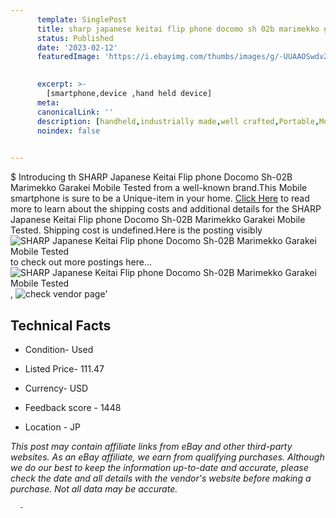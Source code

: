 ```yaml
---
      template: SinglePost
      title: sharp japanese keitai flip phone docomo sh 02b marimekko garakei mobile tested
      status: Published
      date: '2023-02-12'
      featuredImage: 'https://i.ebayimg.com/thumbs/images/g/-UUAAOSwdvZj5qpA/s-l225.jpg'
       

      excerpt: >-
        [smartphone,device ,hand held device]
      meta:
      canonicalLink: ''
      description: [handheld,industrially made,well crafted,Portable,Mobile,Compact,Convenient,Lightweight,Maneuverable,Man-portable,Miniature,Carriable,Hand-held,Light,Holdable,Transportable,Mobile device,Pocket-sized,On-the-go,Wireless,Cordless,Compact size,Convenient size, smartphone,device ,hand held device]
      noindex: false
      

---
```

$
      Introducing th SHARP Japanese Keitai Flip phone Docomo Sh-02B Marimekko Garakei Mobile Tested from a well-known brand.This Mobile smartphone is sure to be a Unique-item in your home. [Click Here](https://www.ebay.com/itm/385407569286?hash=item59bc14cd86%3Ag%3A-UUAAOSwdvZj5qpA&mkevt=1&mkcid=1&mkrid=711-53200-19255-0&campid=%253CePNCampaignId%253E&customid=%253CreferenceId%253E&toolid=10049) to read more to learn about the shipping costs and additional details for the SHARP Japanese Keitai Flip phone Docomo Sh-02B Marimekko Garakei Mobile Tested. Shipping cost is undefined.Here is the posting visibly ![SHARP Japanese Keitai Flip phone Docomo Sh-02B Marimekko Garakei Mobile Tested](https://i.ebayimg.com/thumbs/images/g/-UUAAOSwdvZj5qpA/s-l225.jpg) to check out more postings here... ![SHARP Japanese Keitai Flip phone Docomo Sh-02B Marimekko Garakei Mobile Tested](https://i.ebayimg.com/images/g/-UUAAOSwdvZj5qpA/s-l1200.jpg), ![check vendor page](https://origin-galleryplus.ebayimg.com/ws/web/385407569286_2_0_1/225x225.jpg,https://origin-galleryplus.ebayimg.com/ws/web/385407569286_3_0_1/225x225.jpg)'

      

 ## Technical Facts 



     
      

 - Condition- Used 


      

 - Listed Price- 111.47 


      

 - Currency- USD 


      

 - Feedback score - 1448 


      

 - Location - JP 


      
      

 *_This post may contain affiliate links from eBay and other third-party websites. As an eBay affiliate, we earn from qualifying purchases. Although we do our best to keep the information up-to-date and accurate, please check the date and all details with the vendor's website before making a purchase. Not all data may be accurate._*




      -
